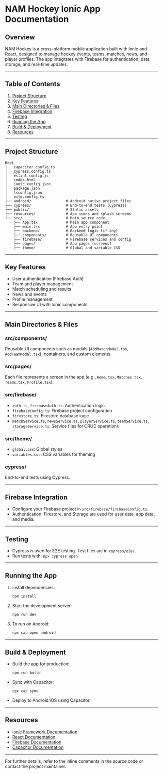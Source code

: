 # NAM Hockey Ionic App Documentation

## Overview

NAM Hockey is a cross-platform mobile application built with Ionic and React, designed to manage hockey events, teams, matches, news, and player profiles. The app integrates with Firebase for authentication, data storage, and real-time updates.

---

## Table of Contents
1. [Project Structure](#project-structure)
2. [Key Features](#key-features)
3. [Main Directories & Files](#main-directories--files)
4. [Firebase Integration](#firebase-integration)
5. [Testing](#testing)
6. [Running the App](#running-the-app)
7. [Build & Deployment](#build--deployment)
8. [Resources](#resources)

---

## Project Structure

```
Root
│   capacitor.config.ts
│   cypress.config.ts
│   eslint.config.js
│   index.html
│   ionic.config.json
│   package.json
│   tsconfig.json
│   vite.config.ts
├── android/                # Android native project files
├── cypress/                # End-to-end tests (Cypress)
├── public/                 # Static assets
├── resources/              # App icons and splash screens
└── src/                    # Main source code
    ├── App.tsx             # Main app component
    ├── main.tsx            # App entry point
    ├── backend/            # Backend logic (if any)
    ├── components/         # Reusable UI components
    ├── firebase/           # Firebase services and config
    ├── pages/              # App pages (screens)
    ├── theme/              # Global and variable CSS
```

---

## Key Features
- User authentication (Firebase Auth)
- Team and player management
- Match scheduling and results
- News and events
- Profile management
- Responsive UI with Ionic components

---

## Main Directories & Files

### src/components/
Reusable UI components such as modals (`AddMatchModal.tsx`, `AddTeamModal.tsx`), containers, and custom elements.

### src/pages/
Each file represents a screen in the app (e.g., `Home.tsx`, `Matches.tsx`, `Teams.tsx`, `Profile.tsx`).

### src/firebase/
- `auth.ts`, `firebaseAuth.ts`: Authentication logic
- `firebaseConfig.ts`: Firebase project configuration
- `firestore.ts`: Firestore database logic
- `matchService.ts`, `newsService.ts`, `playerService.ts`, `teamService.ts`, `storageService.ts`: Service files for CRUD operations

### src/theme/
- `global.css`: Global styles
- `variables.css`: CSS variables for theming

### cypress/
End-to-end tests using Cypress.

---

## Firebase Integration
- Configure your Firebase project in `src/firebase/firebaseConfig.ts`.
- Authentication, Firestore, and Storage are used for user data, app data, and media.

---

## Testing
- Cypress is used for E2E testing. Test files are in `cypress/e2e/`.
- Run tests with: `npx cypress open`

---

## Running the App
1. Install dependencies:
   ```powershell
   npm install
   ```
2. Start the development server:
   ```powershell
   npm run dev
   ```
3. To run on Android:
   ```powershell
   npx cap open android
   ```

---

## Build & Deployment
- Build the app for production:
  ```powershell
  npm run build
  ```
- Sync with Capacitor:
  ```powershell
  npx cap sync
  ```
- Deploy to Android/iOS using Capacitor.

---

## Resources
- [Ionic Framework Documentation](https://ionicframework.com/docs)
- [React Documentation](https://react.dev/)
- [Firebase Documentation](https://firebase.google.com/docs)
- [Capacitor Documentation](https://capacitorjs.com/docs)

---

For further details, refer to the inline comments in the source code or contact the project maintainer.
